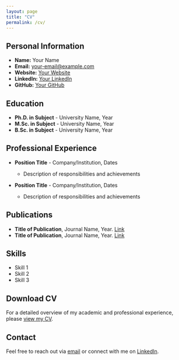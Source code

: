 ```yaml
---
layout: page
title: "CV"
permalink: /cv/
---
```


## Personal Information
- **Name:** Your Name
- **Email:** your-email@example.com
- **Website:** [Your Website](https://yourwebsite.com)
- **LinkedIn:** [Your LinkedIn](https://www.linkedin.com/in/yourprofile)
- **GitHub:** [Your GitHub](https://github.com/yourusername)

## Education
- **Ph.D. in Subject** - University Name, Year
- **M.Sc. in Subject** - University Name, Year
- **B.Sc. in Subject** - University Name, Year

## Professional Experience
- **Position Title** - Company/Institution, Dates
  - Description of responsibilities and achievements

- **Position Title** - Company/Institution, Dates
  - Description of responsibilities and achievements

## Publications
- **Title of Publication**, Journal Name, Year. [Link](https://linktopublication.com)
- **Title of Publication**, Journal Name, Year. [Link](https://linktopublication.com)

## Skills
- Skill 1
- Skill 2
- Skill 3

## Download CV
For a detailed overview of my academic and professional experience, please [view my CV](https://github.com/your-username/your-repository/blob/main/assets/your-cv.pdf).

## Contact
Feel free to reach out via [email](mailto:your-email@example.com) or connect with me on [LinkedIn](https://www.linkedin.com/in/yourprofile).


